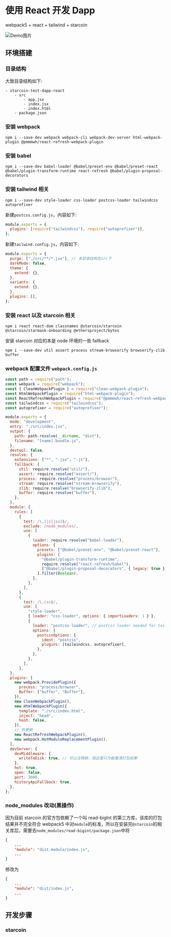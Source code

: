 # 使用 React 开发 Dapp

webpack5 + react + tailwind + starcoin

![Demo图片](https://raw.github.com/LiuN1an/starcoin-test-dapp-react/blob/main/IMG/demo.png?raw=true)

## 环境搭建

### 目录结构

大致目录结构如下:

```
- starcoin-test-dapp-react
    - src
        - app.jsx
        - index.jsx
        - index.html
    - package.json
```

### 安装 webpack

`npm i --save-dev webpack webpack-cli webpack-dev-server html-webpack-plugin @pmmmwh/react-refresh-webpack-plugin`

### 安装 babel

`npm i --save-dev babel-loader @babel/preset-env @babel/preset-react @babel/plugin-transform-runtime react-refresh @babel/plugin-proposal-decorators`

### 安装 tailwind 相关

`npm i --save-dev style-loader css-loader postcss-loader tailwindcss autoprefixer`

新建`postcss.config.js`，内容如下:

```js
module.exports = {
  plugins: [require("tailwindcss"), require("autoprefixer")],
};
```

新建`tailwind.config.js`，内容如下:

```js
module.exports = {
  purge: ["./src/**/*.jsx"], // 本目录结构在src下
  darkMode: false,
  theme: {
    extend: {},
  },
  variants: {
    extend: {},
  },
  plugins: [],
};
```

### 安装 react 以及 starcoin 相关

`npm i react react-dom classnames @starcoin/starcoin @starcoin/starmask-onboarding @ethersproject/bytes`

安装 starcoin 对应的本是 node 环境的一些 fallback

`npm i --save-dev util assert process stream-browserify browserify-zlib buffer`

### webpack 配置文件 `webpack.config.js`

```js
const path = require("path");
const webpack = require("webpack");
const { CleanWebpackPlugin } = require("clean-webpack-plugin");
const HtmlWebpackPlugin = require("html-webpack-plugin");
const ReactRefreshWebpackPlugin = require("@pmmmwh/react-refresh-webpack-plugin");
const tailwindcss = require("tailwindcss");
const autoprefixer = require("autoprefixer");

module.exports = {
  mode: "development",
  entry: "./src/index.jsx",
  output: {
    path: path.resolve(__dirname, "dist"),
    filename: "[name].bundle.js",
  },
  devtool: false,
  resolve: {
    extensions: ["*", ".jsx", ".js"],
    fallback: {
      util: require.resolve("util/"),
      assert: require.resolve("assert/"),
      process: require.resolve("process/browser"),
      stream: require.resolve("stream-browserify"),
      zlib: require.resolve("browserify-zlib"),
      buffer: require.resolve("buffer"),
    },
  },
  module: {
    rules: [
      {
        test: /\.(js|jsx)$/,
        exclude: /node_modules/,
        use: [
          {
            loader: require.resolve("babel-loader"),
            options: {
              presets: ["@babel/preset-env", "@babel/preset-react"],
              plugins: [
                "@babel/plugin-transform-runtime",
                require.resolve("react-refresh/babel"),
                ["@babel/plugin-proposal-decorators", { legacy: true }],
              ].filter(Boolean),
            },
          },
        ],
      },
      {
        test: /\.css$/,
        use: [
          "style-loader",
          { loader: "css-loader", options: { importLoaders: 1 } },
          {
            loader: "postcss-loader", // postcss loader needed for tailwindcss
            options: {
              postcssOptions: {
                ident: "postcss",
                plugins: [tailwindcss, autoprefixer],
              },
            },
          },
        ],
      },
  },
  plugins: [
    new webpack.ProvidePlugin({
      process: "process/browser",
      Buffer: ["buffer", "Buffer"],
    }),
    new CleanWebpackPlugin(),
    new HtmlWebpackPlugin({
      template: "./src/index.html",
      inject: "head",
      hash: false,
    }),
    // 热更新
    new ReactRefreshWebpackPlugin(),
    new webpack.HotModuleReplacementPlugin(),
  ],
  devServer: {
    devMiddleware: {
      writeToDisk: true, // 可以注释掉，我这里只为能看清打包结果
    },
    hot: true,
    open: false,
    port: 3000,
    historyApiFallback: true,
  },
};
```

### node_modules 改动(黑操作)

因为目前 starcoin 的官方包依赖了一个叫 read-bigInt 的第三方库，该库的打包结果并不完全符合 webpack5 中对`module`的标准，所以在安装完`@starcoin`的相关库后，需要去`node_modules/read-bigint/package.json`中将

```json
{
    ...
    "module": "dist.module/index.js",
    ...
}
```

修改为

```json
{
    ...
    "module": "dist/index.js",
    ...
}
```

## 开发步骤

### starcoin
